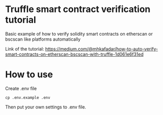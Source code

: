 # Truffle smart contract verification tutorial
Basic example of how to verify solidity smart contracts on etherscan or bscscan like platforms automatically

Link of the tutorial: https://medium.com/@mhkafadar/how-to-auto-verify-smart-contracts-on-etherscan-bscscan-with-truffle-1d061e6f31ed

# How to use

Create .env file

````cp .env.example .env````

Then put your own settings to .env file.
